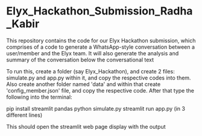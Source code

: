 # Elyx_Hackathon_Submission_Radha_Kabir
This repository contains the code for our Elyx Hackathon submission, which comprises of a code to generate a WhatsApp-style conversation between a user/member and the Elyx team. It will also generate the analysis and summary of the conversation below the conversational text

To run this, create a folder (say Elyx_Hackathon), and create 2 files: simulate.py and app.py within it, and copy the respective codes into them. Also create another folder named 'data' and within that create 'config_member.json' file, and copy the respective code. After that type the following into the terminal:

pip install streamlit pandas
python simulate.py
streamlit run app.py (in 3 different lines)

This should open the streamlit web page display with the output
